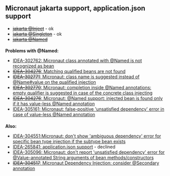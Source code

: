 ## Micronaut jakarta support, application.json support

- [~~jakarta @Inject~~](https://youtrack.jetbrains.com/issue/IDEA-263945) - ok
- [~~jakarta @Singleton~~](https://youtrack.jetbrains.com/issue/IDEA-265844)  - ok
- [~~jakarta @Named~~](https://youtrack.jetbrains.com/issue/IDEA-265845)
####
**Problems with @Named:**
- [IDEA-302762: Micronaut class annotated with @Named is not recognized as bean](https://youtrack.jetbrains.com/issue/IDEA-302762)
- [~~IDEA-304276~~: Matching qualified beans are not found ](https://youtrack.jetbrains.com/issue/IDEA-304276) 
- [~~IDEA-302771~~: Micronaut: class name is suggested instead of @Name#value on the qualified injection ](https://youtrack.jetbrains.com/issue/IDEA-302771)
- [~~IDEA-302770~~: Micronaut: completion inside @Named annotations: empty qualifier is suggested in case of the concrete class injecting ](https://youtrack.jetbrains.com/issue/IDEA-302770)
- [~~IDEA-304276~~: Micronaut: @Named support: injected bean is found only if it has value-less @Named annotation ](https://youtrack.jetbrains.com/issue/IDEA-304276)
- [IDEA-305161: Micronaut: false-positive 'unsatisfied dependency' error in case of value-less @Named annotation](https://youtrack.jetbrains.com/issue/IDEA-305161)
####
**Also:**
- [IDEA-304551:Micronaut: don't show 'ambiguous dependency' error for specific bean type injection if the subtype bean exists](https://youtrack.jetbrains.com/issue/IDEA-304551)
- [IDEA-265841: application.json support](https://youtrack.jetbrains.com/issue/IDEA-265841)  - declined
- [IDEA-305096: Micronaut: don't report 'unsatisfied dependency' error for @Value-annotated String arguments of bean methods/constructors](https://youtrack.jetbrains.com/issue/IDEA-305096)
- [~~IDEA-304517~~: Micronaut Dependency Injection: consider @Secondary annotation ](https://youtrack.jetbrains.com/issue/IDEA-304517)
